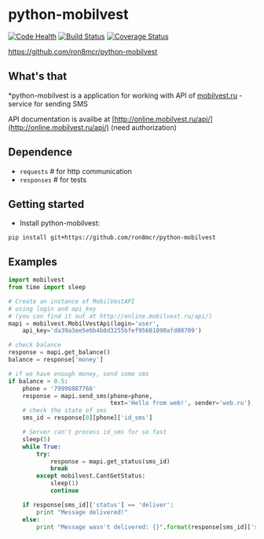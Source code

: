 
python-mobilvest
===============
[![Code Health](https://landscape.io/github/ron8mcr/python-mobilvest/master/landscape.svg?style=flat)](https://landscape.io/github/ron8mcr/python-mobilvest/master)
[![Build Status](https://travis-ci.org/ron8mcr/python-mobilvest.svg?branch=master)](https://travis-ci.org/ron8mcr/python-mobilvest)
[![Coverage Status](https://coveralls.io/repos/ron8mcr/python-mobilvest/badge.svg?branch=master)](https://coveralls.io/r/ron8mcr/python-mobilvest?branch=master)

https://github.com/ron8mcr/python-mobilvest

What's that
-----------

*python-mobilvest is a application for working with API of [mobilvest.ru](http://mobilvest.ru) - service for sending SMS 

API documentation is availbe at [http://online.mobilvest.ru/api/](http://online.mobilvest.ru/api/) (need authorization)

Dependence
-----------

- `requests` # for http communication
- `responses` # for tests

Getting started
---------------
* Install python-mobilvest:

``pip install git+https://github.com/ron8mcr/python-mobilvest
``

Examples
--------
```python
import mobilvest
from time import sleep

# Create an instance of MobilVestAPI
# using login and api_key
# (you can find it out at http://online.mobilvest.ru/api/)
mapi = mobilvest.MobilVestApi(login='user',
    api_key='da39a3ee5e6b4b0d3255bfef95601890afd80709')

# check balance
response = mapi.get_balance()
balance = response['money']

# if we have enough money, send some sms
if balance > 0.5:
    phone = '79998887766'
    response = mapi.send_sms(phone=phone,
                             text='Hello from web!', sender='web.ru')
    # check the state of sms
    sms_id = response[0][phone]['id_sms']

    # Server can't process id_sms for so fast
    sleep(5)
    while True:
        try:
            response = mapi.get_status(sms_id)
            break
        except mobilvest.CantGetStatus:
            sleep(1)
            continue

    if response[sms_id]['status'] == 'deliver':
        print "Message delivered!"
    else:
        print "Message wasn't delivered: {}".format(response[sms_id]['status'])

```
